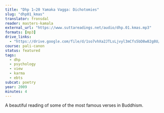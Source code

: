 ```yaml
---
title: "Dhp 1–20 Yamaka Vagga: Dichotomies"
slug: "dhp01_kmas"
translator: fronsdal
reader: masters-kamala
external_url: "https://www.suttareadings.net/audio/dhp.01.kmas.mp3"
formats: [mp3]
drive_links:
  - "https://drive.google.com/file/d/1so7vhXa2JTLsLjvyl3mCfs5bD8w82g8U/view?usp=drivesdk"
course: pali-canon
status: featured
tags:
  - dhp
  - psychology
  - view
  - karma
  - ebts
subcat: poetry
year: 2009
minutes: 4
---
```


A beautiful reading of some of the most famous verses in Buddhism.

